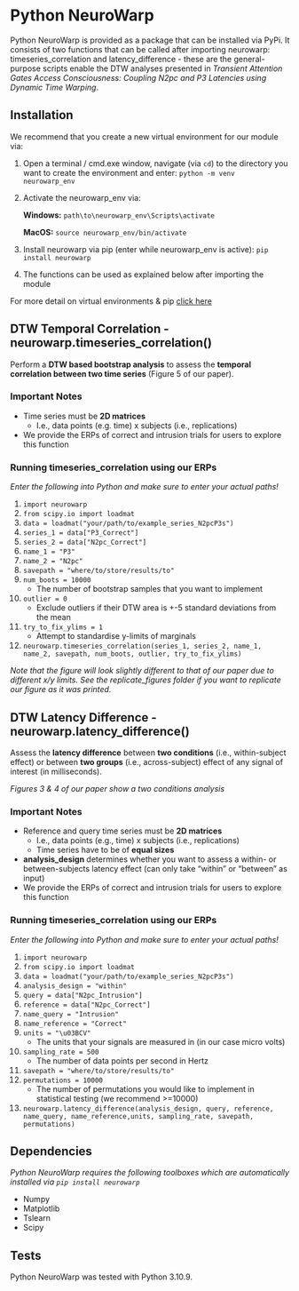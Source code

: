 # Python NeuroWarp

Python NeuroWarp is provided as a package that can be installed via PyPi. It consists of two functions that can be called after importing neurowarp: timeseries_correlation and latency_difference -  these are the general-purpose scripts enable the DTW analyses presented in *Transient Attention Gates Access Consciousness: Coupling N2pc and P3 Latencies using Dynamic Time Warping*.

## Installation

We recommend that you create a new virtual environment for our module via:
1. Open a terminal / cmd.exe window, navigate (via `cd`) to the directory you want to create the environment and enter:
`python -m venv neurowarp_env`
2. Activate the neurowarp_env via:

	**Windows:** `path\to\neurowarp_env\Scripts\activate`

	**MacOS:** `source neurowarp_env/bin/activate`

3. Install neurowarp via pip (enter while neurowarp_env is active):
`pip install neurowarp`
4. The functions can be used as explained below after importing the module

For more detail on virtual environments & pip [click here](https://packaging.python.org/en/latest/guides/installing-using-pip-and-virtual-environments/)


## DTW Temporal Correlation - neurowarp.timeseries_correlation()
Perform a **DTW based bootstrap analysis** to assess the **temporal correlation between two time series** (Figure 5 of our paper).

### Important Notes
- Time series must be **2D matrices**
	- I.e., data points (e.g. time) x subjects (i.e., replications)
- We provide the ERPs of correct and intrusion trials for users to explore this function

### Running timeseries_correlation using our ERPs
*Enter the following into Python and make sure to enter your actual paths!*
1. `import neurowarp`	
2. `from scipy.io import loadmat`
3. `data = loadmat("your/path/to/example_series_N2pcP3s")`
4. `series_1 = data["P3_Correct"]`
5. `series_2 = data["N2pc_Correct"]`
6. `name_1 = "P3"`
7. `name_2 = "N2pc"`
8. `savepath = "where/to/store/results/to"`
9. `num_boots = 10000`
	- The number of bootstrap samples that you want to implement
10. `outlier = 0`
	- Exclude outliers if their DTW area is +-5 standard deviations from the mean
11. `try_to_fix_ylims = 1`
	- Attempt to standardise y-limits of marginals
12. `neurowarp.timeseries_correlation(series_1, series_2, name_1, name_2, savepath, num_boots, outlier, try_to_fix_ylims)`

*Note that the figure will look slightly different to that of our paper due to different x/y limits. See the replicate_figures folder if you want to replicate our figure as it was printed.*

## DTW Latency Difference - neurowarp.latency_difference()
Assess the **latency difference** between **two conditions** (i.e., within-subject effect) or between **two groups** (i.e., across-subject) effect of any signal of interest (in milliseconds).

*Figures 3 & 4 of our paper show a two conditions analysis*

### Important Notes
- Reference and query time series must be **2D matrices**
	- I.e., data points (e.g., time) x subjects (i.e., replications)
	- Time series have to be of **equal sizes**
- **analysis_design** determines whether you want to assess a within- or between-subjects latency effect (can only take “within” or “between” as input)
- We provide the ERPs of correct and intrusion trials for users to explore this function

### Running timeseries_correlation using our ERPs
*Enter the following into Python and make sure to enter your actual paths!*
1. `import neurowarp`	
2. `from scipy.io import loadmat`
3. `data = loadmat("your/path/to/example_series_N2pcP3s")`
4. `analysis_design = "within"`
5. `query = data["N2pc_Intrusion"]`
6. `reference = data["N2pc_Correct"]`
7. `name_query = "Intrusion"`
8. `name_reference = "Correct"`
9. `units = "\u03BCV"`
	- The units that your signals are measured in (in our case micro volts)
10. `sampling_rate = 500`
	- The number of data points per second in Hertz
11. `savepath = "where/to/store/results/to"`
12. `permutations = 10000`
	- The number of permutations you would like to implement in statistical testing (we recommend >=10000)
13. `neurowarp.latency_difference(analysis_design, query, reference, name_query, name_reference,units, sampling_rate, savepath, permutations)`

## Dependencies
*Python NeuroWarp requires the following toolboxes which are automatically installed via `pip install neurowarp`*
- Numpy
- Matplotlib
- Tslearn
- Scipy

## Tests
Python NeuroWarp was tested with Python 3.10.9.